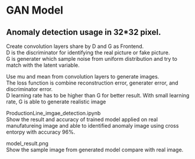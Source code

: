 # GAN Model
Anomaly detection usage in 32*32 pixel.
----------------
Create convolution layers share by D and G as Frontend.<br>
D is the discriminator for identifying the real picture or fake picture.<br>
G is generater which sample noise from uniform distribution and try to match with the latent variable.<br>

Use mu and mean from convolution layers to generate images.<br>
The loss function is combine reconstruction error, generater error, and discriminator error.<br>
D learning rate has to be higher than G for better result. With small learning rate, G is able to generate realistic image<br>

ProductionLine_imgae_detection.ipynb <br>
Show the result and accuracy of trained model applied on real manufatureing image and able to identified anomaly image using cross entorpy with accuracy 96%.<br>

model_result.png <br>
Show the sample image from generated model compare with real image.
